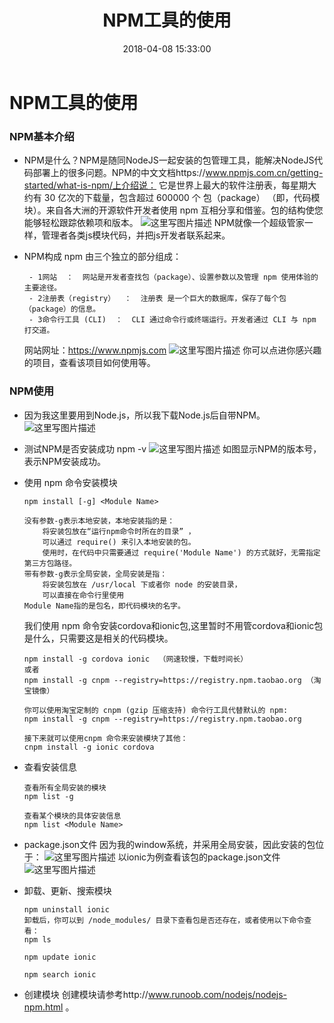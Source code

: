 ﻿---
title: NPM工具的使用
date: 2018-04-08 15:33:00
tags: 
- Java
category: 
- Java
description: NPM工具的使用
---

# NPM工具的使用
### NPM基本介绍
- NPM是什么？NPM是随同NodeJS一起安装的包管理工具，能解决NodeJS代码部署上的很多问题。NPM的中文文档https://www.npmjs.com.cn/getting-started/what-is-npm/上介绍说：
	它是世界上最大的软件注册表，每星期大约有 30 亿次的下载量，包含超过 600000 个 包（package） （即，代码模块）。来自各大洲的开源软件开发者使用 npm 互相分享和借鉴。包的结构使您能够轻松跟踪依赖项和版本。
	![这里写图片描述](http://img.blog.csdn.net/20180306162142661?watermark/2/text/aHR0cDovL2Jsb2cuY3Nkbi5uZXQvbGl1YmluMTk5MWxpdWJpbg==/font/5a6L5L2T/fontsize/400/fill/I0JBQkFCMA==/dissolve/70)
     NPM就像一个超级管家一样，管理者各类js模块代码，并把js开发者联系起来。
 - NPM构成
	 npm 由三个独立的部分组成：

	    - 1网站  ：  网站是开发者查找包（package）、设置参数以及管理 npm 使用体验的主要途径。
	    - 2注册表（registry）  ：  注册表 是一个巨大的数据库，保存了每个包（package）的信息。
	    - 3命令行工具 (CLI)  ：  CLI 通过命令行或终端运行。开发者通过 CLI 与 npm 打交道。
	
	网站网址：https://www.npmjs.com
	![这里写图片描述](http://img.blog.csdn.net/20180306163016667?watermark/2/text/aHR0cDovL2Jsb2cuY3Nkbi5uZXQvbGl1YmluMTk5MWxpdWJpbg==/font/5a6L5L2T/fontsize/400/fill/I0JBQkFCMA==/dissolve/70)
	你可以点进你感兴趣的项目，查看该项目如何使用等。

### NPM使用
- 因为我这里要用到Node.js，所以我下载Node.js后自带NPM。
![这里写图片描述](http://img.blog.csdn.net/20180306163538825?watermark/2/text/aHR0cDovL2Jsb2cuY3Nkbi5uZXQvbGl1YmluMTk5MWxpdWJpbg==/font/5a6L5L2T/fontsize/400/fill/I0JBQkFCMA==/dissolve/70)
- 测试NPM是否安装成功 npm -v
![这里写图片描述](http://img.blog.csdn.net/20180306164102999?watermark/2/text/aHR0cDovL2Jsb2cuY3Nkbi5uZXQvbGl1YmluMTk5MWxpdWJpbg==/font/5a6L5L2T/fontsize/400/fill/I0JBQkFCMA==/dissolve/70)
如图显示NPM的版本号，表示NPM安装成功。
- 使用 npm 命令安装模块

	```
	npm install [-g] <Module Name> 
	
	没有参数-g表示本地安装，本地安装指的是：
		将安装包放在“运行npm命令时所在的目录” ，
		可以通过 require() 来引入本地安装的包。
		使用时，在代码中只需要通过 require('Module Name') 的方式就好，无需指定第三方包路径。 
	带有参数-g表示全局安装，全局安装是指：
		将安装包放在 /usr/local 下或者你 node 的安装目录，
		可以直接在命令行里使用
	Module Name指的是包名，即代码模块的名字。
	```

	我们使用 npm 命令安装cordova和ionic包,这里暂时不用管cordova和ionic包是什么，只需要这是相关的代码模块。


	```
	npm install -g cordova ionic  （网速较慢，下载时间长）
	或者
	npm install -g cnpm --registry=https://registry.npm.taobao.org （淘宝镜像）
	
	你可以使用淘宝定制的 cnpm (gzip 压缩支持) 命令行工具代替默认的 npm:
	npm install -g cnpm --registry=https://registry.npm.taobao.org

	接下来就可以使用cnpm 命令来安装模块了其他：
	cnpm install -g ionic cordova 
	```
- 查看安装信息

	```
	查看所有全局安装的模块
	npm list -g
	
	查看某个模块的具体安装信息
	npm list <Module Name>
	```
- package.json文件
  因为我的window系统，并采用全局安装，因此安装的包位于：
  ![这里写图片描述](http://img.blog.csdn.net/20180306171313643?watermark/2/text/aHR0cDovL2Jsb2cuY3Nkbi5uZXQvbGl1YmluMTk5MWxpdWJpbg==/font/5a6L5L2T/fontsize/400/fill/I0JBQkFCMA==/dissolve/70)
以ionic为例查看该包的package.json文件
![这里写图片描述](http://img.blog.csdn.net/20180306172440905?watermark/2/text/aHR0cDovL2Jsb2cuY3Nkbi5uZXQvbGl1YmluMTk5MWxpdWJpbg==/font/5a6L5L2T/fontsize/400/fill/I0JBQkFCMA==/dissolve/70)

- 卸载、更新、搜索模块

	```
	npm uninstall ionic
	卸载后，你可以到 /node_modules/ 目录下查看包是否还存在，或者使用以下命令查看：
	npm ls

	npm update ionic

	npm search ionic
	```
- 创建模块
创建模块请参考http://www.runoob.com/nodejs/nodejs-npm.html 。



 
